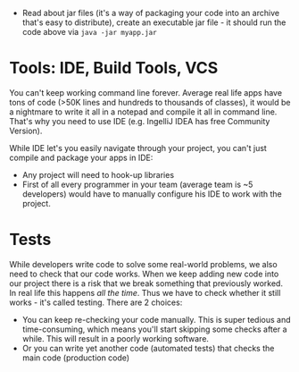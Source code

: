 * Read about jar files (it's a way of packaging your code into an archive that's easy to distribute), create an
executable jar file - it should run the code above via `java -jar myapp.jar`


# Tools: IDE, Build Tools, VCS

You can't keep working command line forever. Average real life apps have tons of code (>50K lines and hundreds to
thousands of classes), it would be a nightmare to write it all in a notepad and compile it all in command line.
That's why you need to use IDE (e.g. IngelliJ IDEA has free Community Version). 

While IDE let's you easily navigate through your project, you can't just compile and package your apps in IDE:

* Any project will need to hook-up libraries
* First of all every programmer in your team (average team is ~5 developers) would have to manually configure 
his IDE to work with the project. 

# Tests

While developers write code to solve some real-world problems, we also need to check that our code works. When we
keep adding new code into our project there is a risk that we break something that previously worked. In real life
this happens _all the time_. Thus we have to check whether it still works - it's called testing. There are 2 choices: 

* You can keep re-checking your code manually. This is super tedious and time-consuming, which means you'll
start skipping some checks after a while. This will result in a poorly working software.
* Or you can write yet another code (automated tests) that checks the main code (production code)